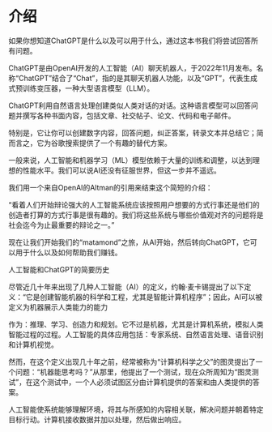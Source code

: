 # 介绍

如果你想知道ChatGPT是什么以及可以用于什么，通过这本书我们将尝试回答所有问题。

ChatGPT是由OpenAI开发的人工智能（AI）聊天机器人，于2022年11月发布。名称“ChatGPT”结合了“Chat”，指的是其聊天机器人功能，以及“GPT”，代表生成式预训练变压器，一种大型语言模型（LLM）。

ChatGPT利用自然语言处理创建类似人类对话的对话。这种语言模型可以回答问题并撰写各种书面内容，包括文章、社交帖子、论文、代码和电子邮件。

特别是，它让你可以创建数字内容，回答问题，纠正答案，转录文本并总结它；简而言之，它为谷歌搜索提供了一个有趣的替代方案。

一般来说，人工智能和机器学习（ML）模型依赖于大量的训练和调整，以达到理想的性能水平。我们可以说AI还没有征服世界，但这一步并不遥远。

我们用一个来自OpenAI的Altman的引用来结束这个简短的介绍：

“看着人们开始辩论强大的人工智能系统应该按照用户想要的方式行事还是他们的创造者打算的方式行事是很有趣的。我们将这些系统与哪些价值观对齐的问题将是社会迄今为止最重要的辩论之一。”

现在让我们开始我们的“matamond”之旅，从AI开始，然后转向ChatGPT，它可以用于什么以及如何帮助我们赚钱。

人工智能和ChatGPT的简要历史

尽管近几十年来出现了几种人工智能（AI）的定义，约翰·麦卡锡提出了以下定义：“它是创建智能机器的科学和工程，尤其是智能计算机程序”；因此，AI可以被定义为机器展示人类能力的能力

作为：推理、学习、创造力和规划。它不过是机器，尤其是计算机系统，模拟人类智能过程的过程。人工智能的具体应用包括：专家系统、自然语言处理、语音识别和计算机视觉。

然而，在这个定义出现几十年之前，经常被称为“计算机科学之父”的图灵提出了一个问题：“机器能思考吗？”从那里，他提出了一个测试，现在众所周知为“图灵测试”，在这个测试中，一个人必须试图区分由计算机提供的答案和由人类提供的答案。

人工智能使系统能够理解环境，将其与所感知的内容相关联，解决问题并朝着特定目标行动。计算机接收数据并加以处理，然后做出响应。
